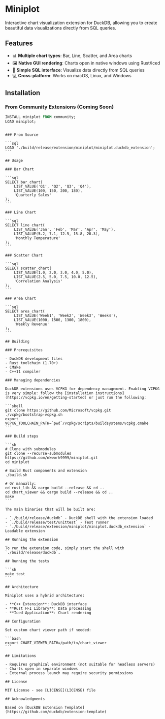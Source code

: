# Miniplot

Interactive chart visualization extension for DuckDB, allowing you to create beautiful data visualizations directly from SQL queries.

## Features

- 📊 **Multiple chart types**: Bar, Line, Scatter, and Area charts
- 🖼️ **Native GUI rendering**: Charts open in native windows using Rust/Iced
- 🚀 **Simple SQL interface**: Visualize data directly from SQL queries
- 💻 **Cross-platform**: Works on macOS, Linux, and Windows

## Installation

### From Community Extensions (Coming Soon)

```sql
INSTALL miniplot FROM community;
LOAD miniplot;
```

````

### From Source

```sql
LOAD './build/release/extension/miniplot/miniplot.duckdb_extension';
```

## Usage

### Bar Chart

```sql
SELECT bar_chart(
    LIST_VALUE('Q1', 'Q2', 'Q3', 'Q4'),
    LIST_VALUE(100, 150, 200, 180),
    'Quarterly Sales'
);
```

### Line Chart

```sql
SELECT line_chart(
    LIST_VALUE('Jan', 'Feb', 'Mar', 'Apr', 'May'),
    LIST_VALUE(5.2, 7.1, 12.5, 15.8, 20.3),
    'Monthly Temperature'
);
```

### Scatter Chart

```sql
SELECT scatter_chart(
    LIST_VALUE(1.0, 2.0, 3.0, 4.0, 5.0),
    LIST_VALUE(2.5, 5.0, 7.5, 10.0, 12.5),
    'Correlation Analysis'
);
```

### Area Chart

```sql
SELECT area_chart(
    LIST_VALUE('Week1', 'Week2', 'Week3', 'Week4'),
    LIST_VALUE(1000, 1500, 1300, 1800),
    'Weekly Revenue'
);
```

## Building

### Prerequisites

- DuckDB development files
- Rust toolchain (1.70+)
- CMake
- C++11 compiler

### Managing dependencies

DuckDB extensions uses VCPKG for dependency management. Enabling VCPKG is very simple: follow the [installation instructions](https://vcpkg.io/en/getting-started) or just run the following:

```shell
git clone https://github.com/Microsoft/vcpkg.git
./vcpkg/bootstrap-vcpkg.sh
export VCPKG_TOOLCHAIN_PATH=`pwd`/vcpkg/scripts/buildsystems/vcpkg.cmake
```

### Build steps

```sh
# Clone with submodules
git clone --recurse-submodules https://github.com/nkwork9999/miniplot.git
cd miniplot

# Build Rust components and extension
./build.sh

# Or manually:
cd rust_lib && cargo build --release && cd ..
cd chart_viewer && cargo build --release && cd ..
make
```

The main binaries that will be built are:

- `./build/release/duckdb` - DuckDB shell with the extension loaded
- `./build/release/test/unittest` - Test runner
- `./build/release/extension/miniplot/miniplot.duckdb_extension` - Loadable extension

## Running the extension

To run the extension code, simply start the shell with `./build/release/duckdb`.

## Running the tests

```sh
make test
```

## Architecture

Miniplot uses a hybrid architecture:

- **C++ Extension**: DuckDB interface
- **Rust FFI Library**: Data processing
- **Iced Application**: Chart rendering

## Configuration

Set custom chart viewer path if needed:

```bash
export CHART_VIEWER_PATH=/path/to/chart_viewer
```

## Limitations

- Requires graphical environment (not suitable for headless servers)
- Charts open in separate windows
- External process launch may require security permissions

## License

MIT License - see [LICENSE](LICENSE) file

## Acknowledgments

Based on [DuckDB Extension Template](https://github.com/duckdb/extension-template)
````

